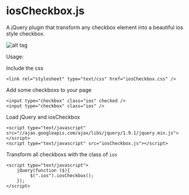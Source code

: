 iosCheckbox.js
==============

A jQuery plugin that transform any checkbox element into a beautiful ios style checkbox.

![alt tag](http://s15.postimg.org/gbyj9pzk7/ios_Checbox.png)

Usage:

Include the css

```
<link rel="stylesheet" type="text/css" href="iosCheckbox.css" />
```

Add some checkboxs to your page

```
<input type="checkbox" class="ios" checked />
<input type="checkbox" class="ios" />
```

Load jQuery and iosCheckbox 

```
<script type="text/javascript" src="//ajax.googleapis.com/ajax/libs/jquery/1.9.1/jquery.min.js"></script>
<script type="text/javascript" src="iosCheckbox.js"></script>
```

Transform all checkboxs with the class of `ios`

```
<script type="text/javascript">
	jQuery(function ($){
	     $(".ios").iosCheckbox();
	});
</script>
```
